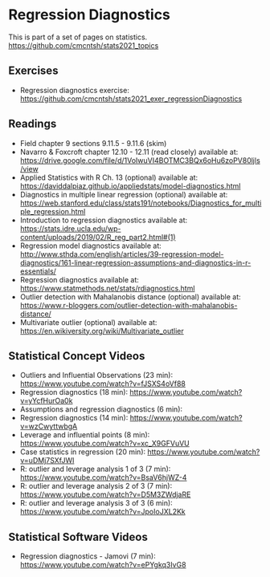 # Regression Diagnostics

This is part of a set of pages on statistics. https://github.com/cmcntsh/stats2021_topics

## Exercises

* Regression diagnostics exercise: https://github.com/cmcntsh/stats2021_exer_regressionDiagnostics

## Readings

* Field chapter 9 sections 9.11.5 - 9.11.6 (skim)
* Navarro & Foxcroft chapter 12.10 - 12.11 (read closely) available at: https://drive.google.com/file/d/1VoIwuVI4BOTMC3BQx6oHu6zoPV80ljls/view
* Applied Statistics with R Ch. 13 (optional) available at: https://daviddalpiaz.github.io/appliedstats/model-diagnostics.html
* Diagnostics in multiple linear regression (optional) available at: https://web.stanford.edu/class/stats191/notebooks/Diagnostics_for_multiple_regression.html
* Introduction to regression diagnostics available at: https://stats.idre.ucla.edu/wp-content/uploads/2019/02/R_reg_part2.html#(1)
* Regression model diagnostics available at: http://www.sthda.com/english/articles/39-regression-model-diagnostics/161-linear-regression-assumptions-and-diagnostics-in-r-essentials/
* Regression diagnostics available at: https://www.statmethods.net/stats/rdiagnostics.html
* Outlier detection with Mahalanobis distance (optional) available at: https://www.r-bloggers.com/outlier-detection-with-mahalanobis-distance/
* Multivariate outlier (optional) available at: https://en.wikiversity.org/wiki/Multivariate_outlier

## Statistical Concept Videos

* Outliers and Influential Observations (23 min): https://www.youtube.com/watch?v=fJSXS4oVf88
* Regression diagnostics (18 min): https://www.youtube.com/watch?v=yYcfHurOa0k
* Assumptions and regression diagnostics (6 min): 
* Regression diagnostics (14 min): https://www.youtube.com/watch?v=wzCwyttwbgA
* Leverage and influential points (8 min): https://www.youtube.com/watch?v=xc_X9GFVuVU
* Case statistics in regression (20 min): https://www.youtube.com/watch?v=uDMj7SXfJWI
* R: outlier and leverage analysis 1 of 3 (7 min): https://www.youtube.com/watch?v=BsaV6hjWZ-4
* R: outlier and leverage analysis 2 of 3 (7 min): https://www.youtube.com/watch?v=D5M3ZWdjaRE
* R: outlier and leverage analysis 3 of 3 (6 min): https://www.youtube.com/watch?v=JpoIoJXL2Kk

## Statistical Software Videos

* Regression diagnostics - Jamovi (7 min): https://www.youtube.com/watch?v=ePYgkq3IvG8
